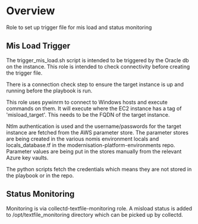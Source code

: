 # Overview

Role to set up trigger file for mis load and status monitoring

## Mis Load Trigger

The trigger_mis_load.sh script is intended to be triggered by the Oracle db on the instance. This role is intended to check connectivity before creating the trigger file.

There is a connection check step to ensure the target instance is up and running before the playbook is run.

This role uses pywinrm to connect to Windows hosts and execute commands on them. It will execute where the EC2 instance has a tag of 'misload_target'. This needs to be the FQDN of the target instance.

Ntlm authentication is used and the username/passwords for the target instance are fetched from the AWS parameter store. The parameter stores are being created in the various nomis environment locals and locals_database.tf in the modernisation-platform-environments repo. Parameter values are being put in the stores manually from the relevant Azure key vaults.

The python scripts fetch the credentials which means they are not stored in the playbook or in the repo.

## Status Monitoring

Monitoring is via collectd-textfile-monitoring role. A misload status is added to /opt/textfile_monitoring directory which can be picked up by collectd.

